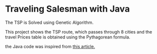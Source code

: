 # Traveling Salesman with Java

The TSP is Solved using Genetic Algorithm.

This project shows the TSP route, which passes through 8 cities and the travel Prices table is obtained using the Pythagorean formula.

the Java code was inspired from [this article.](https://stackabuse.com/traveling-salesman-problem-with-genetic-algorithms-in-java/)
